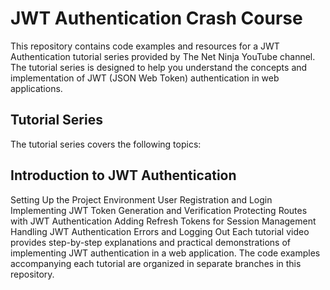 # JWT Authentication Crash Course
This repository contains code examples and resources for a JWT Authentication tutorial series provided by The Net Ninja YouTube channel. The tutorial series is designed to help you understand the concepts and implementation of JWT (JSON Web Token) authentication in web applications.

## Tutorial Series
The tutorial series covers the following topics:

## Introduction to JWT Authentication
Setting Up the Project Environment
User Registration and Login
Implementing JWT Token Generation and Verification
Protecting Routes with JWT Authentication
Adding Refresh Tokens for Session Management
Handling JWT Authentication Errors and Logging Out
Each tutorial video provides step-by-step explanations and practical demonstrations of implementing JWT authentication in a web application. The code examples accompanying each tutorial are organized in separate branches in this repository.
